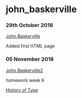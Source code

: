 # john_baskerville

### 29th October 2018

[John Baskerville](https://jasminwiniarski.github.io/john_baskerville/john_baskerville1.html)

Added first HTML page

### 05 November 2018

[John Baskerville2](https://jasminwiniarski.github.io/john_baskerville/john_baskerville2.html)

homework week 6

[History of Type](https://jasminwiniarski.github.io/john_baskerville/History_of_Type.html)

<!-- change domain to historyoftype.html or history_of_type -->